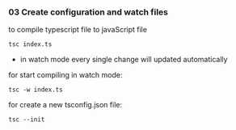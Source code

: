 ### 03 Create configuration and watch files

  to compile typescript file to javaScript file

    tsc index.ts

  - in watch mode every single change will updated automatically

  for start compiling in watch mode:

    tsc -w index.ts

for create  a new tsconfig.json file:

    tsc --init

